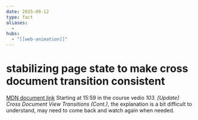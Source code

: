 ```yaml
---
date: 2025-09-12
type: fact
aliases:
  -
hubs:
  - "[[web-animation]]"
---
```


# stabilizing page state to make cross document transition consistent

[MDN document link](https://developer.mozilla.org/en-US/docs/Web/API/View_Transition_API/Using#stabilizing_page_state_to_make_cross-document_transitions_consistent)
Starting at 15:59 in the course vedio *103. [Update] Cross Document View Transitions (Cont.)*, the explanation is a bit difficult to understand, may need to come back and watch again when needed.

